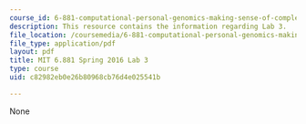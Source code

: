 ```yaml
---
course_id: 6-881-computational-personal-genomics-making-sense-of-complete-genomes-spring-2016
description: This resource contains the information regarding Lab 3.
file_location: /coursemedia/6-881-computational-personal-genomics-making-sense-of-complete-genomes-spring-2016/c82982eb0e26b80968cb76d4e025541b_MIT6_881S16_lab3.pdf
file_type: application/pdf
layout: pdf
title: MIT 6.881 Spring 2016 Lab 3
type: course
uid: c82982eb0e26b80968cb76d4e025541b

---
```

None